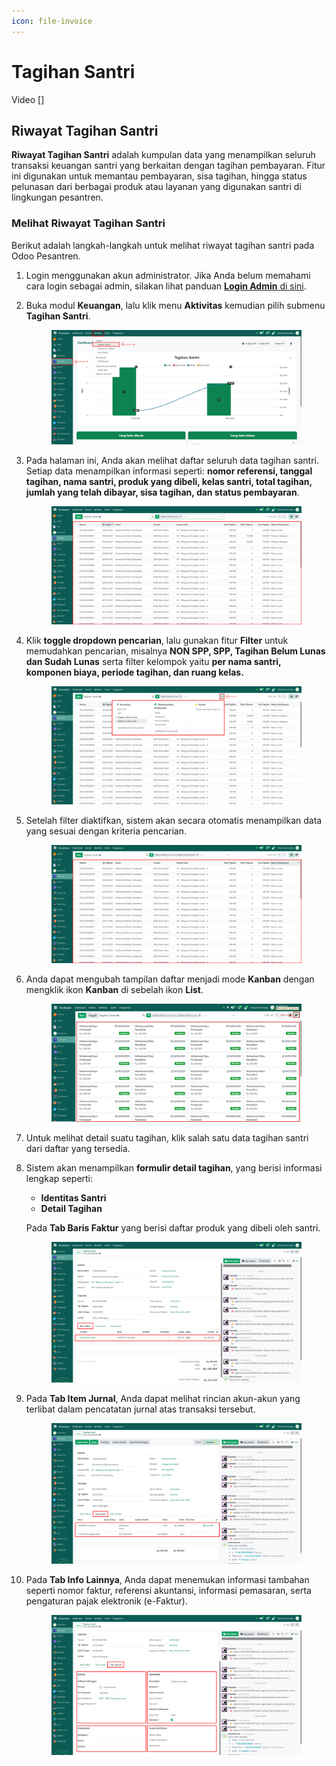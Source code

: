```yaml
---
icon: file-invoice
---
```


# Tagihan Santri

Video \[]

## Riwayat Tagihan Santri

**Riwayat Tagihan Santri** adalah kumpulan data yang menampilkan seluruh transaksi keuangan santri yang berkaitan dengan tagihan pembayaran. Fitur ini digunakan untuk memantau pembayaran, sisa tagihan, hingga status pelunasan dari berbagai produk atau layanan yang digunakan santri di lingkungan pesantren.

### Melihat Riwayat Tagihan Santri

Berikut adalah langkah-langkah untuk melihat riwayat tagihan santri pada Odoo Pesantren.

1. Login menggunakan akun administrator. Jika Anda belum memahami cara login sebagai admin, silakan lihat panduan [**Login Admin** di sini](../../panduan-login/login-admin.md).
2.  Buka modul **Keuangan**, lalu klik menu **Aktivitas** kemudian pilih submenu **Tagihan Santri**.

    <figure><img src="../../.gitbook/assets/images-648.png" alt=""><figcaption></figcaption></figure>


3.  Pada halaman ini, Anda akan melihat daftar seluruh data tagihan santri. Setiap data menampilkan informasi seperti: **nomor referensi, tanggal tagihan, nama santri, produk yang dibeli, kelas santri, total tagihan, jumlah yang telah dibayar, sisa tagihan, dan status pembayaran**.

    <figure><img src="../../.gitbook/assets/images-649.png" alt=""><figcaption></figcaption></figure>


4.  Klik **toggle dropdown pencarian**, lalu gunakan fitur **Filter** untuk memudahkan pencarian, misalnya **NON SPP, SPP, Tagihan Belum Lunas dan Sudah Lunas** serta filter kelompok yaitu **per nama santri, komponen biaya, periode tagihan, dan ruang kelas.**

    <figure><img src="../../.gitbook/assets/images-650.png" alt=""><figcaption></figcaption></figure>


5.  Setelah filter diaktifkan, sistem akan secara otomatis menampilkan data yang sesuai dengan kriteria pencarian.

    <figure><img src="../../.gitbook/assets/images-651.png" alt=""><figcaption></figcaption></figure>


6.  Anda dapat mengubah tampilan daftar menjadi mode **Kanban** dengan mengklik ikon **Kanban** di sebelah ikon **List**.

    <figure><img src="../../.gitbook/assets/images-655.png" alt=""><figcaption></figcaption></figure>


7. Untuk melihat detail suatu tagihan, klik salah satu data tagihan santri dari daftar yang tersedia.
8.  Sistem akan menampilkan **formulir detail tagihan**, yang berisi informasi lengkap seperti:

    * **Identitas Santri**
    * **Detail Tagihan**

    Pada **Tab Baris Faktur** yang berisi daftar produk yang dibeli oleh santri.

    <figure><img src="../../.gitbook/assets/images-652.png" alt=""><figcaption></figcaption></figure>


9.  Pada **Tab Item Jurnal**, Anda dapat melihat rincian akun-akun yang terlibat dalam pencatatan jurnal atas transaksi tersebut.

    <figure><img src="../../.gitbook/assets/images-653.png" alt=""><figcaption></figcaption></figure>


10. Pada **Tab Info Lainnya**, Anda dapat menemukan informasi tambahan seperti nomor faktur, referensi akuntansi, informasi pemasaran, serta pengaturan pajak elektronik (e-Faktur).

    <figure><img src="../../.gitbook/assets/images-654.png" alt=""><figcaption></figcaption></figure>
